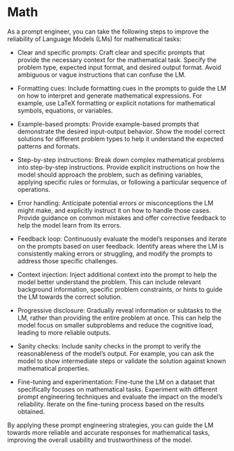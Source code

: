 # Math

As a prompt engineer, you can take the following steps to improve the reliability of Language Models (LMs) for mathematical tasks:

- Clear and specific prompts: Craft clear and specific prompts that provide the necessary context for the mathematical task. Specify the problem type, expected input format, and desired output format. Avoid ambiguous or vague instructions that can confuse the LM.

- Formatting cues: Include formatting cues in the prompts to guide the LM on how to interpret and generate mathematical expressions. For example, use LaTeX formatting or explicit notations for mathematical symbols, equations, or variables.

- Example-based prompts: Provide example-based prompts that demonstrate the desired input-output behavior. Show the model correct solutions for different problem types to help it understand the expected patterns and formats.

- Step-by-step instructions: Break down complex mathematical problems into step-by-step instructions. Provide explicit instructions on how the model should approach the problem, such as defining variables, applying specific rules or formulas, or following a particular sequence of operations.

- Error handling: Anticipate potential errors or misconceptions the LM might make, and explicitly instruct it on how to handle those cases. Provide guidance on common mistakes and offer corrective feedback to help the model learn from its errors.

- Feedback loop: Continuously evaluate the model’s responses and iterate on the prompts based on user feedback. Identify areas where the LM is consistently making errors or struggling, and modify the prompts to address those specific challenges.

- Context injection: Inject additional context into the prompt to help the model better understand the problem. This can include relevant background information, specific problem constraints, or hints to guide the LM towards the correct solution.

- Progressive disclosure: Gradually reveal information or subtasks to the LM, rather than providing the entire problem at once. This can help the model focus on smaller subproblems and reduce the cognitive load, leading to more reliable outputs.

- Sanity checks: Include sanity checks in the prompt to verify the reasonableness of the model’s output. For example, you can ask the model to show intermediate steps or validate the solution against known mathematical properties.

- Fine-tuning and experimentation: Fine-tune the LM on a dataset that specifically focuses on mathematical tasks. Experiment with different prompt engineering techniques and evaluate the impact on the model’s reliability. Iterate on the fine-tuning process based on the results obtained.

By applying these prompt engineering strategies, you can guide the LM towards more reliable and accurate responses for mathematical tasks, improving the overall usability and trustworthiness of the model.
